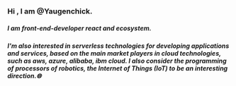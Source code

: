 ### Hi , I am @Yaugenchick.
##### I am front-end-developer react and ecosystem.
##### I'm also interested in serverless technologies for developing applications and services, based on the main market players in cloud technologies, such as aws, azure, alibaba, ibm cloud. I also consider the programming of processors of robotics, the Internet of Things (IoT) to be an interesting direction.:globe_with_meridians:
